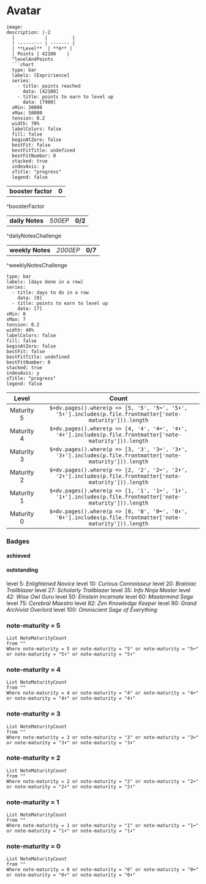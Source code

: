 # Avatar


```gamification-avatar
image: 
description: |-2
  |           |         | 
  | --------- | ------- |
  | **Level**  | **6** |
  | Points | 42100    |
  ^levelAndPoints
  ```chart
  type: bar
  labels: [Expririence]
  series:
    - title: points reached
      data: [42100]
    - title: points to earn to level up
      data: [7900]
  xMin: 30000
  xMax: 50000
  tension: 0.2
  width: 70%
  labelColors: false
  fill: false
  beginAtZero: false
  bestFit: false
  bestFitTitle: undefined
  bestFitNumber: 0
  stacked: true
  indexAxis: y
  xTitle: "progress"
  legend: false
```

|                  |       |
| ---------------- | ----- |
| **booster factor** | **0** |
^boosterFactor

|                 |         |         | 
| --------------- | ------- | ------- |
| **daily Notes** | *500EP* | **0/2**   |
^dailyNotesChallenge

|                  |          |         | 
| ---------------- | -------- | ------- |
| **weekly Notes** | *2000EP*     |  **0/7**   |
^weeklyNotesChallenge
```chart
type: bar
labels: [days done in a row]
series:
  - title: days to do in a row
    data: [0]
  - title: points to earn to level up
    data: [7]
xMin: 0
xMax: 7
tension: 0.2
width: 40%
labelColors: false
fill: false
beginAtZero: false
bestFit: false
bestFitTitle: undefined
bestFitNumber: 0
stacked: true
indexAxis: y
xTitle: "progress"
legend: false
```

| Level | Count |
| :---: | :---: |
| Maturity 5 |`$=dv.pages().where(p => [5, '5', '5➡️', '5⬇️', '5⬆️'].includes(p.file.frontmatter['note-maturity'])).length`|
| Maturity 4 |`$=dv.pages().where(p => [4, '4', '4➡️', '4⬇️', '4⬆️'].includes(p.file.frontmatter['note-maturity'])).length`|
| Maturity 3 |`$=dv.pages().where(p => [3, '3', '3➡️', '3⬇️', '3⬆️'].includes(p.file.frontmatter['note-maturity'])).length`|
| Maturity 2 |`$=dv.pages().where(p => [2, '2', '2➡️', '2⬇️', '2⬆️'].includes(p.file.frontmatter['note-maturity'])).length`|
| Maturity 1 |`$=dv.pages().where(p => [1, '1', '1➡️', '1⬇️', '1⬆️'].includes(p.file.frontmatter['note-maturity'])).length`|
| Maturity 0 |`$=dv.pages().where(p => [0, '0', '0➡️', '0⬇️', '0⬆️'].includes(p.file.frontmatter['note-maturity'])).length`|



### Badges
#### achieved


#### outstanding
level 5: *Enlightened Novice*
level 10: *Curious Connoisseur*
level 20: *Brainiac Trailblazer*
level 27: *Scholarly Trailblazer*
level 35: *Info Ninja Master*
level 42: *Wise Owl Guru*
level 50: *Einstein Incarnate*
level 60: *Mastermind Sage*
level 75: *Cerebral Maestro*
level 82: *Zen Knowledge Keeper*
level 90: *Grand Archivist Overlord*
level 100: *Omniscient Sage of Everything*



### **note-maturity = 5**
```dataview
List NoteMaturityCount
from ""
Where note-maturity = 5 or note-maturity = "5" or note-maturity = "5➡️" or note-maturity = "5⬆️" or note-maturity = "5⬇️"
```

### **note-maturity = 4**
```dataview
List NoteMaturityCount
from ""
Where note-maturity = 4 or note-maturity = "4" or note-maturity = "4➡️" or note-maturity = "4⬆️" or note-maturity = "4⬇️"
```

### note-maturity = 3
```dataview
List NoteMaturityCount
from ""
Where note-maturity = 3 or note-maturity = "3" or note-maturity = "3➡️" or note-maturity = "3⬆️" or note-maturity = "3⬇️"
```

### note-maturity = 2
```dataview
List NoteMaturityCount
from ""
Where note-maturity = 2 or note-maturity = "2" or note-maturity = "2➡️" or note-maturity = "2⬆️" or note-maturity = "2⬇️"
```

### note-maturity = 1
```dataview
List NoteMaturityCount
from ""
Where note-maturity = 1 or note-maturity = "1" or note-maturity = "1➡️" or note-maturity = "1⬆️" or note-maturity = "1⬇️"
```

### note-maturity = 0
```dataview
List NoteMaturityCount
from ""
Where note-maturity = 0 or note-maturity = "0" or note-maturity = "0➡️" or note-maturity = "0⬆️" or note-maturity = "0⬇️"
```
